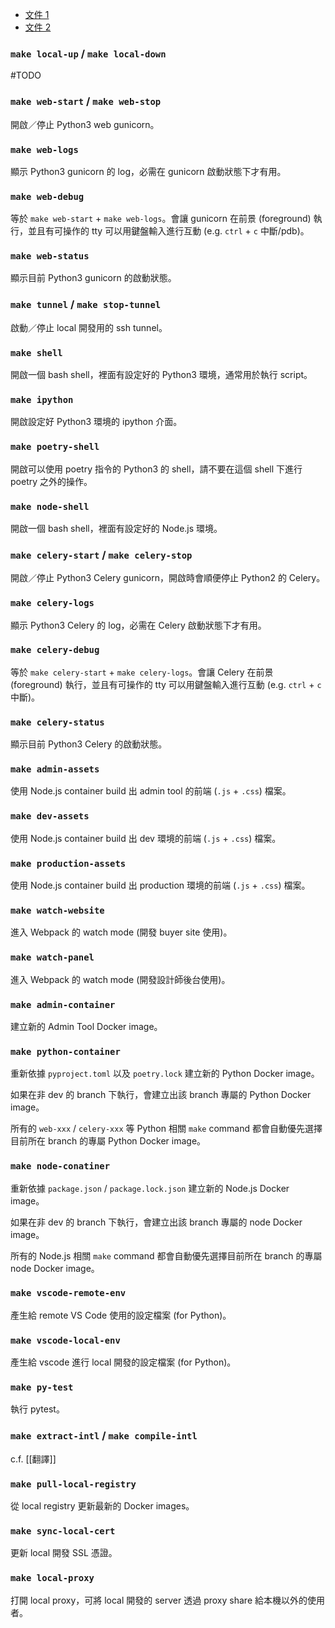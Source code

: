- [文件 1](https://paper.dropbox.com/doc/Python-3---B1Nt4b8m9ercJm3gSz3eXQ4oAg-vppbyr3tvi9pgr6BSx8tk)
- [文件 2](https://sites.google.com/pinkoi.com/epd-wiki/home/dev-guide/for-backend-engineers/%E9%96%8B%E7%99%BC%E6%B5%81%E7%A8%8B/%E6%B8%AC%E8%A9%A6%E7%92%B0%E5%A2%83-make-%E9%96%8B%E7%99%BC%E6%8C%87%E4%BB%A4)

### `make local-up` / `make local-down`

#TODO 

### `make web-start` / `make web-stop`

開啟／停止 Python3 web gunicorn。

### `make web-logs`

顯示 Python3 gunicorn 的 log，必需在 gunicorn 啟動狀態下才有用。

### `make web-debug`

等於 `make web-start` + `make web-logs`。會讓 gunicorn 在前景 (foreground) 執行，並且有可操作的 tty 可以用鍵盤輸入進行互動 (e.g. `ctrl` + `c` 中斷/pdb)。

### `make web-status`

顯示目前 Python3 gunicorn 的啟動狀態。

### `make tunnel` / `make stop-tunnel`

啟動／停止 local 開發用的 ssh tunnel。

### `make shell`

開啟一個 bash shell，裡面有設定好的 Python3 環境，通常用於執行 script。

### `make ipython`

開啟設定好 Python3 環境的 ipython 介面。

### `make poetry-shell`

開啟可以使用 poetry 指令的 Python3 的 shell，請不要在這個 shell 下進行 poetry 之外的操作。

### `make node-shell`

開啟一個 bash shell，裡面有設定好的 Node.js 環境。

### `make celery-start` / `make celery-stop`

開啟／停止 Python3 Celery gunicorn，開啟時會順便停止 Python2 的 Celery。

### `make celery-logs`

顯示 Python3 Celery 的 log，必需在 Celery 啟動狀態下才有用。

### `make celery-debug`

等於 `make celery-start` + `make celery-logs`。會讓 Celery 在前景 (foreground) 執行，並且有可操作的 tty 可以用鍵盤輸入進行互動 (e.g. `ctrl` + `c` 中斷)。

### `make celery-status`

顯示目前 Python3 Celery 的啟動狀態。

### `make admin-assets`

使用 Node.js container build 出 admin tool 的前端 (`.js` + `.css`) 檔案。

### `make dev-assets`

使用 Node.js container build 出 dev 環境的前端 (`.js` + `.css`) 檔案。

### `make production-assets`

使用 Node.js container build 出 production 環境的前端 (`.js` + `.css`) 檔案。

### `make watch-website`

進入 Webpack 的 watch mode (開發 buyer site 使用)。

### `make watch-panel`

進入 Webpack 的 watch mode (開發設計師後台使用)。

### `make admin-container`

建立新的 Admin Tool Docker image。

### `make python-container`

重新依據 `pyproject.toml` 以及 `poetry.lock` 建立新的 Python Docker image。

如果在非 dev 的 branch 下執行，會建立出該 branch 專屬的 Python Docker image。

所有的 `web-xxx` / `celery-xxx` 等 Python 相關 `make` command 都會自動優先選擇目前所在 branch 的專屬 Python Docker image。

### `make node-conatiner`

重新依據 `package.json` / `package.lock.json` 建立新的 Node.js Docker image。

如果在非 dev 的 branch 下執行，會建立出該 branch 專屬的 node Docker image。

所有的 Node.js 相關 `make` command 都會自動優先選擇目前所在 branch 的專屬 node Docker image。

### `make vscode-remote-env`

產生給 remote VS Code 使用的設定檔案 (for Python)。

### `make vscode-local-env`

產生給 vscode 進行 local 開發的設定檔案 (for Python)。

### `make py-test`

執行 pytest。

### `make extract-intl` / `make compile-intl`

c.f. [[翻譯]]

### `make pull-local-registry`

從 local registry 更新最新的 Docker images。

### `make sync-local-cert`

更新 local 開發 SSL 憑證。

### `make local-proxy`

打開 local proxy，可將 local 開發的 server 透過 proxy share 給本機以外的使用者。
